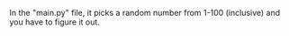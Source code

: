 In the "main.py" file, it picks a random number from 1-100 (inclusive) and you have to figure it out.
